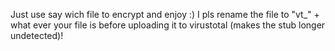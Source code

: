 Just use say wich file to encrypt and enjoy :)
I pls rename the file to "vt_" + what ever your file is before uploading it to virustotal (makes the stub longer undetected)!
